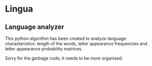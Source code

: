 # Lingua
## Language analyzer

This python algorithm has been created to analyze language characteristics: length of the words, letter appearance frequencies and letter appearance probability matrices.

Sorry for the garbage code, it needs to be more organized. 
